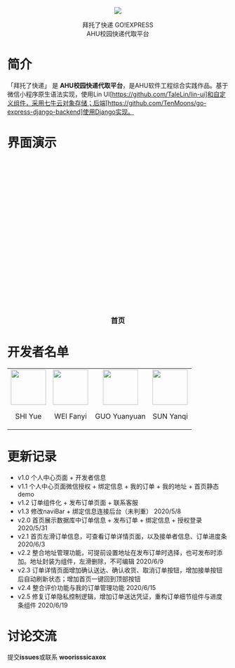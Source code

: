 <p align="center">
    <img
      class="QR-img" src="http://qc2q2xid6.bkt.clouddn.com/logo.png
">
  <!-- </a> -->
</p>

<div align="center"> <span class="logo" > 拜托了快递 GO!EXPRESS </span> </div>

<div align="center"> <span class="logo" > AHU校园快递代取平台 </span> </div>

<div class="row" />

# 简介

「拜托了快递」 是 **AHU校园快递代取平台**，是AHU软件工程综合实践作品。基于微信小程序原生语法实现，使用Lin UI[https://github.com/TaleLin/lin-ui]和自定义组件，采用七牛云对象存储；后端[https://github.com/TenMoons/go-express-django-backend]使用Django实现。



# 界面演示

<p align="center">
    <img style="height: 333px; width:187px
       src="http://qc2q2xid6.bkt.clouddn.com/homepage.gif" >
    <h3 align="center" style="font-size:16px;">首页</h3>
  <!-- </a> -->
</p>



# 开发者名单

<table>
  <tbody>
    <tr>
      <td align="center" valign="middle">
        <img class="QR-img" style="height: 80px; width:80px" src="http://qc2q2xid6.bkt.clouddn.com/%E5%BE%AE%E4%BF%A1%E5%9B%BE%E7%89%87_20200620172356.jpg">
        <p style="font-size:16px;">SHI Yue</p>
      </td>
      <td align="center" valign="middle">
        <img class="QR-img" style="height: 80px; width:80px"  src="http://qc2q2xid6.bkt.clouddn.com/%E5%BE%AE%E4%BF%A1%E5%9B%BE%E7%89%87_20200620172503.jpg">
        <p style="font-size:16px;">WEI Fanyi</p>
      </td>
        <td align="center" valign="middle">
        <img class="QR-img" style="height: 80px; width:80px"  src="http://qc2q2xid6.bkt.clouddn.com/%E5%BE%AE%E4%BF%A1%E5%9B%BE%E7%89%87_20200620172422.jpg">
        <p style="font-size:16px;">GUO Yuanyuan</p>
      </td>
        <td align="center" valign="middle">
        <img class="QR-img" style="height: 80px; width:80px"  src="http://qc2q2xid6.bkt.clouddn.com/%E5%BE%AE%E4%BF%A1%E5%9B%BE%E7%89%87_20200620172449.jpg">
        <p style="font-size:16px;">SUN Yanqi</p>
      </td>
    </tr>
  </tbody>
</table>



# 更新记录

- v1.0 个人中心页面 + 开发者信息
- v1.1 个人中心页面微信授权 + 绑定信息 + 我的订单 + 我的地址 + 首页静态demo
- v1.2 订单组件化 + 发布订单页面 + 联系客服
- v1.3 修改naviBar + 绑定信息连接后台（未判重） 2020/5/8
- v2.0 首页展示数据库中订单信息 + 发布订单 + 绑定信息 + 授权登录 2020/5/31
- v2.1 首页左滑订单信息，可查看订单详情页面，以及接单者信息、订单进度条 2020/6/3
- v2.2 整合地址管理功能，可提前设置地址在发布订单时选择，也可发布时添加。地址封装为组件，左滑删除，不可编辑 2020/6/9
- v2.3 订单详情页面增加确认送达、确认收货、取消订单按钮，增加接单按钮后自动刷新状态；增加首页一键回到顶部按钮
- v2.4 整合评价功能与我的订单管理功能 2020/6/15
- v2.5 修复订单隐私控制逻辑，增加订单送达凭证，重构订单细节组件与进度条组件 2020/6/19



# 讨论交流

提交**issues**或联系  **woorisssicaxox**

